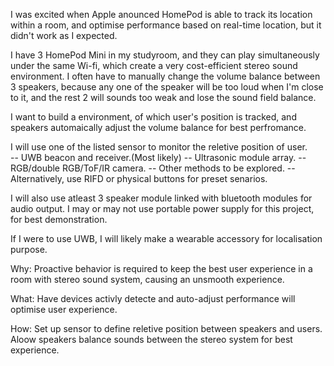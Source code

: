 I was excited when Apple anounced HomePod is able to track its location within a room, and optimise performance based on real-time location, but it didn't work as I expected.  

I have 3 HomePod Mini in my studyroom, and they can play simultaneously under the same Wi-fi, which create a very cost-efficient stereo sound environment. I often have to manually change the volume balance between 3 speakers, because any one of the speaker will be too loud when I'm close to it, and the rest 2 will sounds too weak and lose the sound field balance.  

I want to build a environment, of which user's position is tracked, and speakers automaically adjust the volume balance for best perfromance.  

I will use one of the listed sensor to monitor the reletive position of user.  
    -- UWB beacon and receiver.(Most likely)
    -- Ultrasonic module array.
    -- RGB/double RGB/ToF/IR camera.
    -- Other methods to be explored.
    -- Alternatively, use RIFD or physical buttons for preset senarios.  

I will also use atleast 3 speaker module linked with bluetooth modules for audio output. I may or may not use portable power supply for this project, for best demonstration.

If I were to use UWB, I will likely make a wearable accessory for localisation purpose. 


Why: Proactive behavior is required to keep the best user experience in a room with stereo sound system, causing an unsmooth experience.   

What: Have devices activly detecte and auto-adjust performance will optimise user experience.  

How: Set up sensor to define reletive position between speakers and users. Aloow speakers balance sounds between the stereo system for best experience.  
